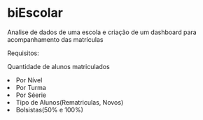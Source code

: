 # biEscolar
Analise de dados de uma escola e criação de um dashboard para acompanhamento das matrículas

Requisitos:

Quantidade de alunos matriculados<br>
 <li>  Por Nível </li> 
 <li>  Por Turma </li> 
 <li>  Por Séerie </li> 
 <li>  Tipo de Alunos(Rematriculas, Novos)</li> 
 <li>  Bolsistas(50% e 100%)</li> 
  
